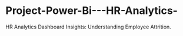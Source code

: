 # Project-Power-Bi---HR-Analytics-
HR Analytics Dashboard Insights: Understanding Employee Attrition.
